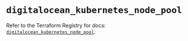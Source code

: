 # `digitalocean_kubernetes_node_pool`

Refer to the Terraform Registry for docs: [`digitalocean_kubernetes_node_pool`](https://registry.terraform.io/providers/digitalocean/digitalocean/2.38.0/docs/resources/kubernetes_node_pool).
